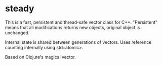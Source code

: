 # steady

This is a fast, persistent and thread-safe vector class for C++. "Persistent" means that all modifications returns new objects, original object is unchanged.

Internal state is shared between generations of vectors. Uses reference counting internally using std::atomic>.

Based on Clojure's magical vector.
